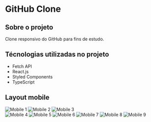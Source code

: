 # GitHub Clone

## Sobre o projeto

Clone responsivo do GitHub para fins de estudo.

## Técnologias utilizadas no projeto
 - Fetch API
 - React.js
 - Styled Components
 - TypeScript

## Layout mobile
![Mobile 1](https://github.com/Joaovictormartin/Assets_Geral/blob/main/Projeto_Financas/Welcome.png) 
![Mobile 2](https://github.com/Joaovictormartin/Assets_Geral/blob/main/Projeto_Financas/createUser.png) 
![Mobile 3](https://github.com/Joaovictormartin/Assets_Geral/blob/main/Projeto_Financas/Home.png)  
![Mobile 4](https://github.com/Joaovictormartin/Assets_Geral/blob/main/Projeto_Financas/Menu.png)  ![Mobile 5](https://github.com/Joaovictormartin/Assets_Geral/blob/main/Projeto_Financas/Perfil.png)
![Mobile 6](https://github.com/Joaovictormartin/Assets_Geral/blob/main/Projeto_Financas/Registro.png)
![Mobile 7](https://github.com/Joaovictormartin/Assets_Geral/blob/main/Projeto_Financas/Confirma%C3%A7%C3%A3o.png)
![Mobile 8](https://github.com/Joaovictormartin/Assets_Geral/blob/main/Projeto_Financas/Home%20-%20dados.png) ![Mobile 9](https://github.com/Joaovictormartin/Assets_Geral/blob/main/Projeto_Financas/Picker.png)

